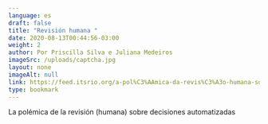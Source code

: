 ```yaml
---
language: es
draft: false
title: "Revisión humana "
date: 2020-08-13T00:44:56-03:00
weight: 2
author: Por Priscilla Silva e Juliana Medeiros
imageSrc: /uploads/captcha.jpg
layout: none
imageAlt: null
link: https://feed.itsrio.org/a-pol%C3%AAmica-da-revis%C3%A3o-humana-sobre-decis%C3%B5es-automatizadas-a81592886345
type: bookmark
---
```

La polémica de la revisión (humana) sobre decisiones automatizadas